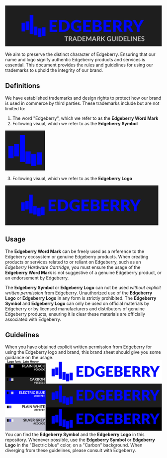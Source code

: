 ![Edgeberry Banner](https://github.com/Edgeberry/.github/blob/main/brand/Edgeberry_banner_trademarkguide.png?raw=true)

We aim to preserve the distinct character of Edgeberry. Ensuring that our name and logo signify authentic Edgeberry products and services is essential. This document provides the rules and guidelines for using our trademarks to uphold the integrity of our brand.

## Definitions
We have established trademarks and design rights to protect how our brand is used in commerce by third parties. These trademarks include but are not limited to:
1) The word "Edgeberry", which we refer to as the **Edgeberry Word Mark**
2) Following visual, which we refer to as the **Edgeberry Symbol**

![Edgeberry Logo](https://github.com/Edgeberry/.github/blob/main/brand/Edgeberry_logo_128x128.png?raw=true)

3) Following visual, which we refer to as the **Edgeberry Logo**

<img src="https://github.com/Edgeberry/.github/blob/main/brand/Edgeberry_banner.png?raw=true" height="128" />


## Usage
The **Edgeberry Word Mark** can be freely used as a reference to the Edgeberry ecosystem or genuine Edgeberry products. When creating products or services related to or reliant on Edgeberry, such as an _Edgeberry Hardware Cartridge_, you must ensure the usage of the **Edgeberry Word Mark** is not suggestive of a genuine Edgeberry product, or an endorsement by Edgeberry.

The **Edgeberry Symbol** or **Edgeberry Logo** can not be used _without explicit written permission_ from Edgeberry. Unauthorized use of the **Edgeberry Logo** or **Edgeberry Logo** in any form is strictly prohibited. The **Edgeberry Symbol** and **Edgeberry Logo** can only be used on official materials by Edgeberry or by licensed manufacturers and distributors of genuine Edgeberry products, ensuring it is clear these materials are officially associated with Edgeberry.

## Guidelines
When you have obtained explicit written permission from Edgeberry for using the Edgeberry logo and brand, this brand sheet should give you some guidance on the usage.
![Edgeberry Design guideline](https://github.com/Edgeberry/.github/blob/main/brand/Edgeberry_brand_sheet.png?raw=true)
You can find the **Edgeberry Symbol** and the **Edgeberry Logo** in this repository. Whenever possible, use the **Edgeberry Symbol** or **Edgeberry Logo** in the "Electric blue" color, on a "Carbon" background. When diverging from these guidelines, please consult with Edgeberry.